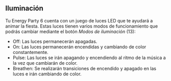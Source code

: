 ## Iluminación

Tu Energy Party 6 cuenta con un juego de luces LED que te ayudará a animar la fiesta. Estas luces tienen varios modos de funcionamiento que podrás cambiar mediante el botón *Modos de iluminación* (13):
  - Off: Las luces permanecerán apagadas.
  - On: Las luces permanecerán encendidas y cambiando de color constantemente.
  - Pulse: Las luces se irán apagando y encendiendo al ritmo de la música a la vez que cambiarán de color.
  - Breathen: Se realizarán transiciones de encendido y apagado en las luces e irán cambiando de color.
